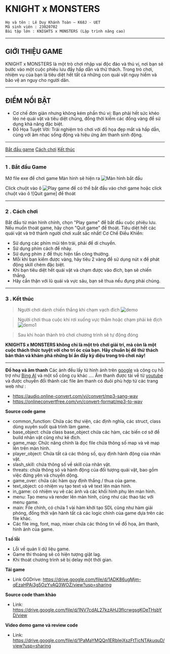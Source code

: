 # KNIGHT x MONSTERS
    Họ và tên : Lê Duy Khánh Toàn – K68J - UET
    Mã sinh viên : 23020702
    Bài tập lớn : KNIGHTS x MONSTERS (Lập trình nâng cao)
_________________
## GIỚI THIỆU GAME
KNIGHT x MONSTERS là một trò chơi nhập vai độc đáo và thú vị, nơi bạn sẽ bước vào một cuộc phiêu lưu đầy hấp dẫn và thử thách. Trong trò chơi, nhiệm vụ của bạn là tiêu diệt hết tất cả những con quái vật nguy hiểm và bảo vệ an nguy cho người dân.

_________________
## ĐIỂM NỔI BẬT
- Cơ chế đơn giản nhưng không kém phần thú vị: Bạn phải hết sức khéo léo né quái vật và tiêu diệt chúng, đồng thời kiếm các đồng vàng để sử dụng khả năng đặc biệt.
- Đồ Họa Tuyệt Vời: Trải nghiệm trò chơi với đồ họa đẹp mắt và hấp dẫn, cùng với âm nhạc sống động và hiệu ứng âm thanh sinh động.

_______
[Bắt đầu game](#bắt-đầu-game)
[Cách chơi](#Cách-chơi)
[Kết thúc](#Kết-thúc)

__________________
### 1 . Bắt đầu Game

Mở file exe để chơi game
Màn hình sẽ hiện ra
![Màn hình bắt đầu](./image/menu.bmp)

Click chuột vào ô ![Play game](./image1/play.png) để có thể bắt đầu vào chơi game hoặc click chuột vào ô ![Quit game] để thoát

__________________
### 2 . Cách chơi
Bắt đầu từ màn hình chính, chọn "Play game" để bắt đầu cuộc phiêu lưu.
Nếu muốn thoát game, hãy chọn "Quit game" để thoát.
Tiêu diệt hết các quái vật và trở thành người chơi xuất sắc nhất!
Cơ Chế Điều Khiển:
- Sử dụng các phím mũi tên trái, phải để di chuyển.
- Sử dụng phím cách để nhảy.
- Sử dụng phím z để thực hiện tấn công thường.
- Mỗi khi bạn kiếm được vàng, hãy tiêu 2 vàng để sử dụng nút x để phát động skill chém đặc biệt.
- Khi bạn tiêu diệt hết quái vật và chạm được vào đích, bạn sẽ chiến thắng.
- Hãy cẩn thận với lũ quái và vực sâu, bạn sẽ thua nếu đụng phải chúng.

__________

### 3 . Kết thúc
>Người chơi dành chiến thắng khi chạm vạch đích
![demo](./image1/win.png)

>Người chơi thua cuộc khi rơi xuống vực thẳm hoặc chạm phải kẻ địch
![demo1](./image1/lose.png)

>Sau khi hoàn thành trò chơi chương trình sẽ tự động đóng

**KNIGHTS x MONSTERS không chỉ là một trò chơi giải trí, mà còn là một cuộc thách thức tuyệt vời cho trí óc của bạn. Hãy chuẩn bị để thử thách bản thân và khám phá những bí ẩn đầy kỳ diệu trong trò chơi này!**

______________

**Đồ hoạ và âm thanh**
Các ảnh đều lấy từ hình ảnh trên [google](google.com) và công cụ hỗ trợ như [Bing AI](bing.com) và một số công cụ khác ….
Âm thanh được tải về từ [youtube](youtube.com) và được chuyển đổi thành các file âm thanh có đuôi phù hợp từ các trang web như : 
-	https://audio.online-convert.com/vi/convert/mp3-sang-wav
-	https://onlineconvertfree.com/vn/convert-format/mp3-to-wav

**Source code game**
- common_function: Chứa các thư viện, các định nghĩa, các struct, class dùng xuyên suốt quá trình làm game.
- base_object: chứa class base_object chứa các hàm, các biến cơ sở để build nhân vật cũng như kẻ địch.
- game_map: Chức năng chính là đọc file chứa thông số map và vẽ map lên trên màn hình.
- player_object: Chứa tất cả các thông số, quy định hành động của nhân vật.
- slash_skill: chứa thông số về skill của nhân vật.
- threats: chứa thông sô và hành động của đối tượng quái vật, bao gồm việc đứng yên và chuyển dộng.
- game_over: chứa các hàm quy định thắng / thua của game.
- text_object: có nhiệm vụ tạo text và vẽ text lên màn hình.
- in_game: có nhiệm vụ vẽ các ảnh và các khối hình phụ lên màn hình.
- menu: Tạo menu và render lên màn hình, cũng như các thao tác với menu game.
- main: File chính, có chứa 1 vài hàm khởi tạo SDL cũng như hàm giải phóng, đồng thời vận hành tất cả các logic chính của game dựa trên các file khác.
- Các file img, font, map, mixer chứa các thông tin về đồ họa, âm thanh, hình ảnh của game.
 
**1 số lỗi**
- Lỗi về quản lí dữ liệu game.
- Game thi thoảng sẽ có hiện tượng giật lag.
- Khi thoát chương trình sẽ bị delay một thời gian.

**Tải game**
- Link GGDrive: https://drive.google.com/file/d/1ADK86ugMjm-qEzaHPAi3g5OzYvAQ3WOZ/view?usp=sharing

**Source code tham khảo**
- Link: https://drive.google.com/file/d/1NV7cdAL27kzAHJ3fIcrwgsgKOeTHsbYD/view

**Video demo game và review code**
- Link: https://drive.google.com/file/d/1PaMaYMQQn1ERbIejXszFtTicNTAkuquD/view?usp=sharing
